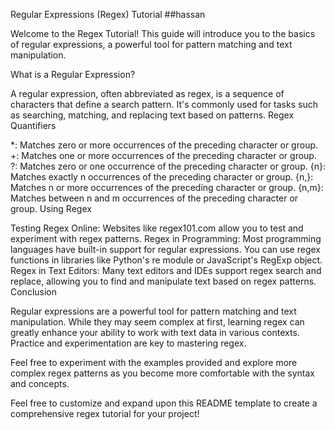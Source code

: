 Regular Expressions (Regex) Tutorial ##hassan

Welcome to the Regex Tutorial! This guide will introduce you to the basics of regular expressions, a powerful tool for pattern matching and text manipulation.

What is a Regular Expression?

A regular expression, often abbreviated as regex, is a sequence of characters that define a search pattern. It's commonly used for tasks such as searching, matching, and replacing text based on patterns.
Regex Quantifiers

*: Matches zero or more occurrences of the preceding character or group.
+: Matches one or more occurrences of the preceding character or group.
?: Matches zero or one occurrence of the preceding character or group.
{n}: Matches exactly n occurrences of the preceding character or group.
{n,}: Matches n or more occurrences of the preceding character or group.
{n,m}: Matches between n and m occurrences of the preceding character or group.
Using Regex

Testing Regex Online: Websites like regex101.com allow you to test and experiment with regex patterns.
Regex in Programming: Most programming languages have built-in support for regular expressions. You can use regex functions in libraries like Python's re module or JavaScript's RegExp object.
Regex in Text Editors: Many text editors and IDEs support regex search and replace, allowing you to find and manipulate text based on regex patterns.
Conclusion

Regular expressions are a powerful tool for pattern matching and text manipulation. While they may seem complex at first, learning regex can greatly enhance your ability to work with text data in various contexts. Practice and experimentation are key to mastering regex.

Feel free to experiment with the examples provided and explore more complex regex patterns as you become more comfortable with the syntax and concepts.

Feel free to customize and expand upon this README template to create a comprehensive regex tutorial for your project!
